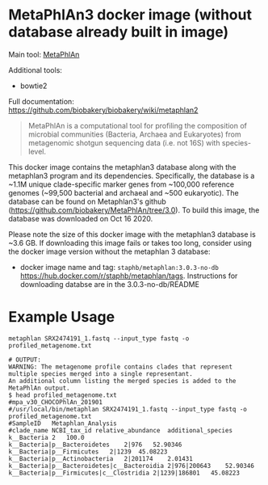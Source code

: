 # MetaPhlAn3 docker image (without database already built in image)

Main tool: [MetaPhlAn](https://github.com/biobakery/MetaPhlAn/tree/3.0)

Additional tools:
- bowtie2

Full documentation: https://github.com/biobakery/biobakery/wiki/metaphlan2

> MetaPhlAn is a computational tool for profiling the composition of microbial communities (Bacteria, Archaea and Eukaryotes) from metagenomic shotgun sequencing data (i.e. not 16S) with species-level.

This docker image contains the metaphlan3 database along with the metaphlan3 program and its dependencies. Specifically, the database is a ~1.1M unique clade-specific marker genes from ~100,000 reference genomes (~99,500 bacterial and archaeal and ~500 eukaryotic). The database can be found on Metaphlan3's github (https://github.com/biobakery/MetaPhlAn/tree/3.0). To build this image, the database was downloaded on Oct 16 2020.  

Please note the size of this docker image with the metaphlan3 database is ~3.6 GB. If downloading this image fails or takes too long, consider using the docker image version without the metaphlan 3 database:  
  * docker image name and tag: `staphb/metaphlan:3.0.3-no-db` https://hub.docker.com/r/staphb/metaphlan/tags. Instructions for downloading databse are in the 3.0.3-no-db/README

# Example Usage

```
metaphlan SRX2474191_1.fastq --input_type fastq -o profiled_metagenome.txt  

# OUTPUT:  
WARNING: The metagenome profile contains clades that represent multiple species merged into a single representant.
An additional column listing the merged species is added to the MetaPhlAn output.  
$ head profiled_metagenome.txt  
#mpa_v30_CHOCOPhlAn_201901  
#/usr/local/bin/metaphlan SRX2474191_1.fastq --input_type fastq -o profiled_metagenome.txt  
#SampleID	Metaphlan_Analysis  
#clade_name	NCBI_tax_id	relative_abundance	additional_species  
k__Bacteria	2	100.0
k__Bacteria|p__Bacteroidetes	2|976	52.90346
k__Bacteria|p__Firmicutes	2|1239	45.08223
k__Bacteria|p__Actinobacteria	2|201174	2.01431	 
k__Bacteria|p__Bacteroidetes|c__Bacteroidia	2|976|200643	52.90346  	
k__Bacteria|p__Firmicutes|c__Clostridia	2|1239|186801	45.08223  
```
